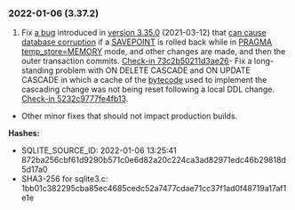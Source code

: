 ### 2022\-01\-06 (3\.37\.2\)

1. Fix [a bug](https://sqlite.org/forum/forumpost/b03d86f9516cb3a2) introduced
 in [version 3\.35\.0](#version_3_35_0) (2021\-03\-12\) that
 [can cause database corruption](howtocorrupt.html#svptbug)
 if a [SAVEPOINT](lang_savepoint.html) is rolled back while in [PRAGMA temp\_store\=MEMORY](pragma.html#pragma_temp_store) mode,
 and other changes are made, and then the outer transaction commits.
 [Check\-in 73c2b50211d3ae26](https://sqlite.org/src/info/73c2b50211d3ae26)- Fix a long\-standing problem with ON DELETE CASCADE and ON UPDATE CASCADE
 in which a cache of the [bytecode](opcode.html) used to implement the cascading change
 was not being reset following a local DDL change.
 [Check\-in 5232c9777fe4fb13](https://sqlite.org/src/info/5232c9777fe4fb13).
- Other minor fixes that should not impact production builds.

**Hashes:**
- SQLITE\_SOURCE\_ID: 2022\-01\-06 13:25:41 872ba256cbf61d9290b571c0e6d82a20c224ca3ad82971edc46b29818d5d17a0
- SHA3\-256 for sqlite3\.c: 1bb01c382295cba85ec4685cedc52a7477cdae71cc37f1ad0f48719a17af1e1e




